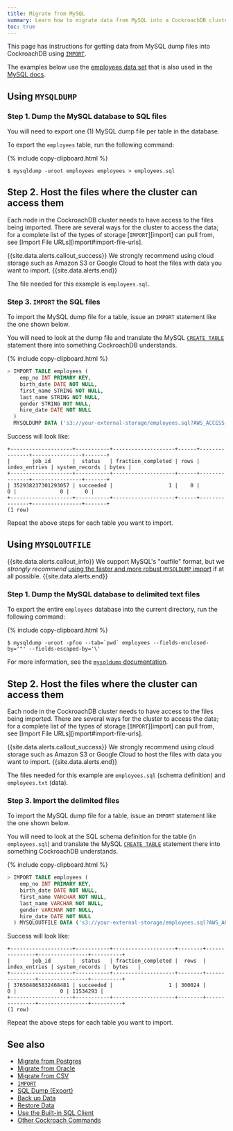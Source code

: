 ```yaml
---
title: Migrate from MySQL
summary: Learn how to migrate data from MySQL into a CockroachDB cluster.
toc: true
---
```


This page has instructions for getting data from MySQL dump files into CockroachDB using [`IMPORT`](import.html).

The examples below use the [employees data set](https://github.com/datacharmer/test_db) that is also used in the [MySQL docs](https://dev.mysql.com/doc/employee/en/).

## Using `MYSQLDUMP`

### Step 1. Dump the MySQL database to SQL files

You will need to export one (1) MySQL dump file per table in the database.

To export the `employees` table, run the following command:

{% include copy-clipboard.html %}
~~~ shell
$ mysqldump -uroot employees employees > employees.sql
~~~

## Step 2. Host the files where the cluster can access them

Each node in the CockroachDB cluster needs to have access to the files being imported.  There are several ways for the cluster to access the data; for a complete list of the types of storage [`IMPORT`][import] can pull from, see [Import File URLs][import#import-file-urls].

{{site.data.alerts.callout_success}}
We strongly recommend using cloud storage such as Amazon S3 or Google Cloud to host the files with data you want to import.
{{site.data.alerts.end}}

The file needed for this example is `employees.sql`.

### Step 3. `IMPORT` the SQL files

To import the MySQL dump file for a table, issue an `IMPORT` statement like the one shown below.

You will need to look at the dump file and translate the MySQL [`CREATE TABLE`](create-table.html) statement there into something CockroachDB understands.

{% include copy-clipboard.html %}
~~~ sql
> IMPORT TABLE employees (
    emp_no INT PRIMARY KEY,
    birth_date DATE NOT NULL,
    first_name STRING NOT NULL,
    last_name STRING NOT NULL,
    gender STRING NOT NULL,
    hire_date DATE NOT NULL
  )
  MYSQLDUMP DATA ('s3://your-external-storage/employees.sql?AWS_ACCESS_KEY_ID=123&AWS_SECRET_ACCESS_KEY=456');
~~~

Success will look like:

~~~
+--------------------+-----------+--------------------+------+---------------+----------------+-------+
|       job_id       |  status   | fraction_completed | rows | index_entries | system_records | bytes |
+--------------------+-----------+--------------------+------+---------------+----------------+-------+
| 352938237301293057 | succeeded |                  1 |    0 |             0 |              0 |     0 |
+--------------------+-----------+--------------------+------+---------------+----------------+-------+
(1 row)
~~~

Repeat the above steps for each table you want to import.

## Using `MYSQLOUTFILE`

{{site.data.alerts.callout_info}}
We support MySQL's "outfile" format, but we *strongly recommend* [using the faster and more robust `MYSQLDUMP` import](#using-mysqldump) if at all possible.
{{site.data.alerts.end}}

### Step 1. Dump the MySQL database to delimited text files

To export the entire `employees` database into the current directory, run the following command:

{% include copy-clipboard.html %}
~~~ shell
$ mysqldump -uroot -pfoo --tab=`pwd` employees --fields-enclosed-by='"' --fields-escaped-by='\'
~~~

For more information, see the [`mysqldump` documentation](https://dev.mysql.com/doc/refman/8.0/en/mysqldump-delimited-text.html).

## Step 2. Host the files where the cluster can access them

Each node in the CockroachDB cluster needs to have access to the files being imported.  There are several ways for the cluster to access the data; for a complete list of the types of storage [`IMPORT`][import] can pull from, see [Import File URLs][import#import-file-urls].

{{site.data.alerts.callout_success}}
We strongly recommend using cloud storage such as Amazon S3 or Google Cloud to host the files with data you want to import.
{{site.data.alerts.end}}

The files needed for this example are `employees.sql` (schema definition) and `employees.txt` (data).

### Step 3. Import the delimited files

To import the MySQL dump file for a table, issue an `IMPORT` statement like the one shown below.

You will need to look at the SQL schema definition for the table (in `employees.sql`) and translate the MySQL [`CREATE TABLE`](create-table.html) statement there into something CockroachDB understands.

{% include copy-clipboard.html %}
~~~ sql
> IMPORT TABLE employees (
    emp_no INT PRIMARY KEY,
    birth_date DATE NOT NULL,
    first_name VARCHAR NOT NULL,
    last_name VARCHAR NOT NULL,
    gender VARCHAR NOT NULL,
    hire_date DATE NOT NULL
  ) MYSQLOUTFILE DATA ('s3://your-external-storage/employees.sql?AWS_ACCESS_KEY_ID=123&AWS_SECRET_ACCESS_KEY=456') WITH fields_enclosed_by = '"', fields_escaped_by = '\';
~~~

Success will look like:

~~~
+--------------------+-----------+--------------------+--------+---------------+----------------+----------+
|       job_id       |  status   | fraction_completed |  rows  | index_entries | system_records |  bytes   |
+--------------------+-----------+--------------------+--------+---------------+----------------+----------+
| 376504865832468481 | succeeded |                  1 | 300024 |             0 |              0 | 11534293 |
+--------------------+-----------+--------------------+--------+---------------+----------------+----------+
(1 row)
~~~

Repeat the above steps for each table you want to import.

## See also

- [Migrate from Postgres][postgres]
- [Migrate from Oracle][oracle]
- [Migrate from CSV][csv]
- [`IMPORT`](import.html)
- [SQL Dump (Export)](sql-dump.html)
- [Back up Data](back-up-data.html)
- [Restore Data](restore-data.html)
- [Use the Built-in SQL Client](use-the-built-in-sql-client.html)
- [Other Cockroach Commands](cockroach-commands.html)

<!-- Links -->

[postgres]: migrate-from-postgres.html
[oracle]: migrate-from-oracle.html
[csv]: migrate-from-csv.html

